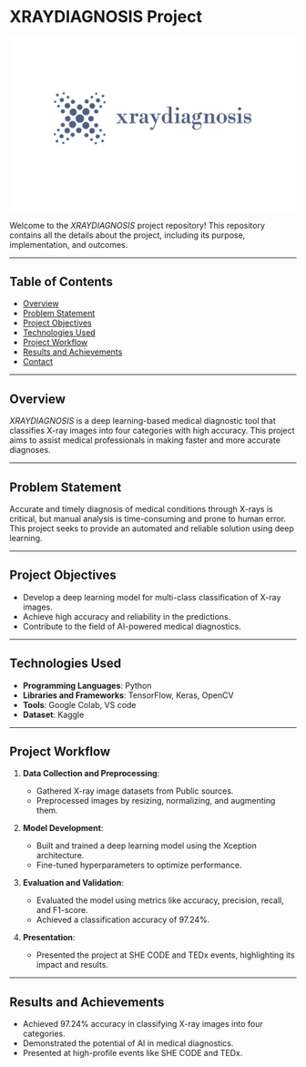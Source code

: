 # XRAYDIAGNOSIS Project

![Project Logo](https://github.com/HssahSaad/XRAYDIAGNOSIS/blob/main/WhatsApp%20Image%202024-03-12%20at%2002.46.28_585b0881.jpg)

Welcome to the *XRAYDIAGNOSIS* project repository! This repository contains all the details about the project, including its purpose, implementation, and outcomes.

---

## Table of Contents
- [Overview](#overview)
- [Problem Statement](#problem-statement)
- [Project Objectives](#project-objectives)
- [Technologies Used](#technologies-used)
- [Project Workflow](#project-workflow)
- [Results and Achievements](#results-and-achievements)
- [Contact](#contact)

---

## Overview
*XRAYDIAGNOSIS* is a deep learning-based medical diagnostic tool that classifies X-ray images into four categories with high accuracy. This project aims to assist medical professionals in making faster and more accurate diagnoses.

---

## Problem Statement
Accurate and timely diagnosis of medical conditions through X-rays is critical, but manual analysis is time-consuming and prone to human error. This project seeks to provide an automated and reliable solution using deep learning.

---

## Project Objectives
- Develop a deep learning model for multi-class classification of X-ray images.
- Achieve high accuracy and reliability in the predictions.
- Contribute to the field of AI-powered medical diagnostics.

---

## Technologies Used
- **Programming Languages**: Python
- **Libraries and Frameworks**: TensorFlow, Keras, OpenCV
- **Tools**: Google Colab, VS code
- **Dataset**: Kaggle

---

## Project Workflow
1. **Data Collection and Preprocessing**:
   - Gathered X-ray image datasets from Public sources.
   - Preprocessed images by resizing, normalizing, and augmenting them.

2. **Model Development**:
   - Built and trained a deep learning model using the Xception architecture.
   - Fine-tuned hyperparameters to optimize performance.

3. **Evaluation and Validation**:
   - Evaluated the model using metrics like accuracy, precision, recall, and F1-score.
   - Achieved a classification accuracy of 97.24%.

4. **Presentation**:
   - Presented the project at SHE CODE and TEDx events, highlighting its impact and results.

---

## Results and Achievements
- Achieved 97.24% accuracy in classifying X-ray images into four categories.
- Demonstrated the potential of AI in medical diagnostics.
- Presented at high-profile events like SHE CODE and TEDx.

